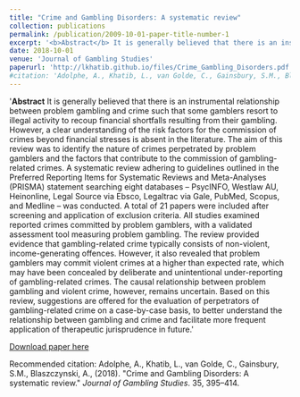 ```yaml
---
title: "Crime and Gambling Disorders: A systematic review"
collection: publications
permalink: /publication/2009-10-01-paper-title-number-1
excerpt: '<b>Abstract</b> It is generally believed that there is an instrumental relationship between problem gambling and crime such that some gamblers resort to illegal activity to recoup financial shortfalls resulting from their gambling. However, a clear understanding of the risk factors for the commission of crimes beyond financial stresses is absent in the literature. The aim of this review was to identify the nature of crimes perpetrated by problem gamblers and the factors that contribute to the commission of gambling-related crimes. A systematic review adhering to guidelines outlined in the Preferred Reporting Items for Systematic Reviews and Meta-Analyses (PRISMA) statement searching eight databases – PsycINFO, Westlaw AU, Heinonline, Legal Source via Ebsco, Legaltrac via Gale, PubMed, Scopus, and Medline – was conducted. A total of 21 papers were included after screening and application of exclusion criteria. All studies examined reported crimes committed by problem gamblers, with a validated assessment tool measuring problem gambling. The review provided evidence that gambling-related crime typically consists of non-violent, income-generating offences. However, it also revealed that problem gamblers may commit violent crimes at a higher than expected rate, which may have been concealed by deliberate and unintentional under-reporting of gambling-related crimes. The causal relationship between problem gambling and violent crime, however, remains uncertain. Based on this review, suggestions are offered for the evaluation of perpetrators of gambling-related crime on a case-by-case basis, to better understand the relationship between gambling and crime and facilitate more frequent application of therapeutic jurisprudence in future.'
date: 2018-10-01
venue: 'Journal of Gambling Studies'
paperurl: 'http://lkhatib.github.io/files/Crime_Gambling_Disorders.pdf'
#citation: 'Adolphe, A., Khatib, L., van Golde, C., Gainsbury, S.M., Blaszczynski, A., (2018). &quot;Crime and Gambling Disorders: A systematic review.&quot; <i>Journal of Gambling Studies</i>. 35, 395–414.'
---
```

'<b>Abstract</b> It is generally believed that there is an instrumental relationship between problem gambling and crime such that some gamblers resort to illegal activity to recoup financial shortfalls resulting from their gambling. However, a clear understanding of the risk factors for the commission of crimes beyond financial stresses is absent in the literature. The aim of this review was to identify the nature of crimes perpetrated by problem gamblers and the factors that contribute to the commission of gambling-related crimes. A systematic review adhering to guidelines outlined in the Preferred Reporting Items for Systematic Reviews and Meta-Analyses (PRISMA) statement searching eight databases – PsycINFO, Westlaw AU, Heinonline, Legal Source via Ebsco, Legaltrac via Gale, PubMed, Scopus, and Medline – was conducted. A total of 21 papers were included after screening and application of exclusion criteria. All studies examined reported crimes committed by problem gamblers, with a validated assessment tool measuring problem gambling. The review provided evidence that gambling-related crime typically consists of non-violent, income-generating offences. However, it also revealed that problem gamblers may commit violent crimes at a higher than expected rate, which may have been concealed by deliberate and unintentional under-reporting of gambling-related crimes. The causal relationship between problem gambling and violent crime, however, remains uncertain. Based on this review, suggestions are offered for the evaluation of perpetrators of gambling-related crime on a case-by-case basis, to better understand the relationship between gambling and crime and facilitate more frequent application of therapeutic jurisprudence in future.'

[Download paper here](http://lkhatib.github.io/files/Crime_Gambling_Disorders.pdf)

Recommended citation: Adolphe, A., Khatib, L., van Golde, C., Gainsbury, S.M., Blaszczynski, A., (2018). &quot;Crime and Gambling Disorders: A systematic review.&quot; <i>Journal of Gambling Studies</i>. 35, 395–414.
